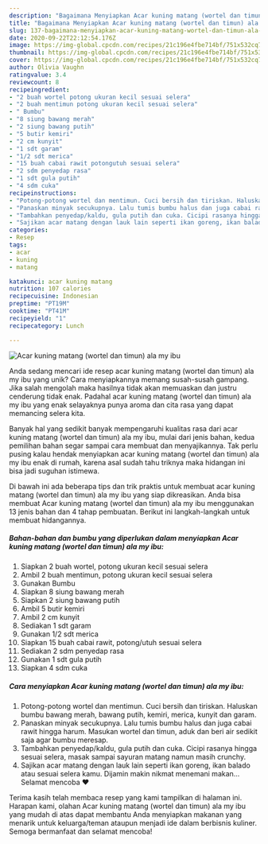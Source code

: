 ```yaml
---
description: "Bagaimana Menyiapkan Acar kuning matang (wortel dan timun) ala my ibu Anti Gagal"
title: "Bagaimana Menyiapkan Acar kuning matang (wortel dan timun) ala my ibu Anti Gagal"
slug: 137-bagaimana-menyiapkan-acar-kuning-matang-wortel-dan-timun-ala-my-ibu-anti-gagal
date: 2020-09-22T22:12:54.176Z
image: https://img-global.cpcdn.com/recipes/21c196e4fbe714bf/751x532cq70/acar-kuning-matang-wortel-dan-timun-ala-my-ibu-foto-resep-utama.jpg
thumbnail: https://img-global.cpcdn.com/recipes/21c196e4fbe714bf/751x532cq70/acar-kuning-matang-wortel-dan-timun-ala-my-ibu-foto-resep-utama.jpg
cover: https://img-global.cpcdn.com/recipes/21c196e4fbe714bf/751x532cq70/acar-kuning-matang-wortel-dan-timun-ala-my-ibu-foto-resep-utama.jpg
author: Olivia Vaughn
ratingvalue: 3.4
reviewcount: 8
recipeingredient:
- "2 buah wortel potong ukuran kecil sesuai selera"
- "2 buah mentimun potong ukuran kecil sesuai selera"
- " Bumbu"
- "8 siung bawang merah"
- "2 siung bawang putih"
- "5 butir kemiri"
- "2 cm kunyit"
- "1 sdt garam"
- "1/2 sdt merica"
- "15 buah cabai rawit potongutuh sesuai selera"
- "2 sdm penyedap rasa"
- "1 sdt gula putih"
- "4 sdm cuka"
recipeinstructions:
- "Potong-potong wortel dan mentimun. Cuci bersih dan tiriskan. Haluskan bumbu bawang merah, bawang putih, kemiri, merica, kunyit dan garam."
- "Panaskan minyak secukupnya. Lalu tumis bumbu halus dan juga cabai rawit hingga harum. Masukan wortel dan timun, aduk dan beri air sedikit saja agar bumbu meresap."
- "Tambahkan penyedap/kaldu, gula putih dan cuka. Cicipi rasanya hingga sesuai selera, masak sampai sayuran matang namun masih crunchy."
- "Sajikan acar matang dengan lauk lain seperti ikan goreng, ikan balado atau sesuai selera kamu. Dijamin makin nikmat menemani makan... Selamat mencoba ♥"
categories:
- Resep
tags:
- acar
- kuning
- matang

katakunci: acar kuning matang 
nutrition: 107 calories
recipecuisine: Indonesian
preptime: "PT19M"
cooktime: "PT41M"
recipeyield: "1"
recipecategory: Lunch

---
```



![Acar kuning matang (wortel dan timun) ala my ibu](https://img-global.cpcdn.com/recipes/21c196e4fbe714bf/751x532cq70/acar-kuning-matang-wortel-dan-timun-ala-my-ibu-foto-resep-utama.jpg)

Anda sedang mencari ide resep acar kuning matang (wortel dan timun) ala my ibu yang unik? Cara menyiapkannya memang susah-susah gampang. Jika salah mengolah maka hasilnya tidak akan memuaskan dan justru cenderung tidak enak. Padahal acar kuning matang (wortel dan timun) ala my ibu yang enak selayaknya punya aroma dan cita rasa yang dapat memancing selera kita.



Banyak hal yang sedikit banyak mempengaruhi kualitas rasa dari acar kuning matang (wortel dan timun) ala my ibu, mulai dari jenis bahan, kedua pemilihan bahan segar sampai cara membuat dan menyajikannya. Tak perlu pusing kalau hendak menyiapkan acar kuning matang (wortel dan timun) ala my ibu enak di rumah, karena asal sudah tahu triknya maka hidangan ini bisa jadi suguhan istimewa.


Di bawah ini ada beberapa tips dan trik praktis untuk membuat acar kuning matang (wortel dan timun) ala my ibu yang siap dikreasikan. Anda bisa membuat Acar kuning matang (wortel dan timun) ala my ibu menggunakan 13 jenis bahan dan 4 tahap pembuatan. Berikut ini langkah-langkah untuk membuat hidangannya.

<!--inarticleads1-->

##### Bahan-bahan dan bumbu yang diperlukan dalam menyiapkan Acar kuning matang (wortel dan timun) ala my ibu:

1. Siapkan 2 buah wortel, potong ukuran kecil sesuai selera
1. Ambil 2 buah mentimun, potong ukuran kecil sesuai selera
1. Gunakan  Bumbu
1. Siapkan 8 siung bawang merah
1. Siapkan 2 siung bawang putih
1. Ambil 5 butir kemiri
1. Ambil 2 cm kunyit
1. Sediakan 1 sdt garam
1. Gunakan 1/2 sdt merica
1. Siapkan 15 buah cabai rawit, potong/utuh sesuai selera
1. Sediakan 2 sdm penyedap rasa
1. Gunakan 1 sdt gula putih
1. Siapkan 4 sdm cuka




<!--inarticleads2-->

##### Cara menyiapkan Acar kuning matang (wortel dan timun) ala my ibu:

1. Potong-potong wortel dan mentimun. Cuci bersih dan tiriskan. Haluskan bumbu bawang merah, bawang putih, kemiri, merica, kunyit dan garam.
1. Panaskan minyak secukupnya. Lalu tumis bumbu halus dan juga cabai rawit hingga harum. Masukan wortel dan timun, aduk dan beri air sedikit saja agar bumbu meresap.
1. Tambahkan penyedap/kaldu, gula putih dan cuka. Cicipi rasanya hingga sesuai selera, masak sampai sayuran matang namun masih crunchy.
1. Sajikan acar matang dengan lauk lain seperti ikan goreng, ikan balado atau sesuai selera kamu. Dijamin makin nikmat menemani makan... Selamat mencoba ♥




Terima kasih telah membaca resep yang kami tampilkan di halaman ini. Harapan kami, olahan Acar kuning matang (wortel dan timun) ala my ibu yang mudah di atas dapat membantu Anda menyiapkan makanan yang menarik untuk keluarga/teman ataupun menjadi ide dalam berbisnis kuliner. Semoga bermanfaat dan selamat mencoba!
